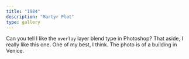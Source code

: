 ```yaml
---
title: "1984"
description: "Martyr Plot"
type: gallery
---
```

Can you tell I like the `overlay` layer blend type in Photoshop? That aside, I really like this one. One of my best, I think. The photo is of a building in Venice.